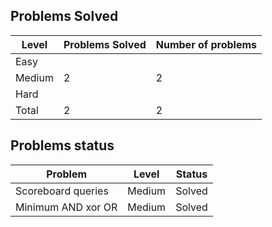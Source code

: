 Problems Solved
---
|Level|Problems Solved|Number of problems|
|-----|---------------|------------------|
|Easy|||
|Medium|2|2|
|Hard|
|Total|2|2|

Problems status
---
|Problem|Level|Status|
|-------|-----|------|
|Scoreboard queries|Medium|Solved|
|Minimum AND xor OR|Medium|Solved|
